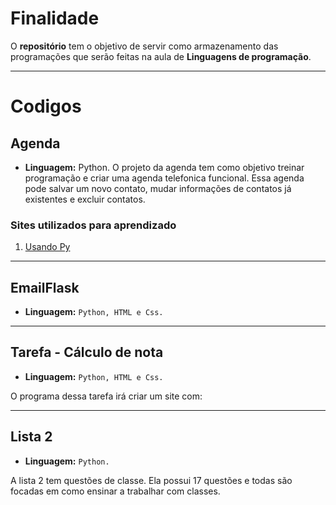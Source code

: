 # Finalidade 

O **repositório** tem o objetivo de servir como armazenamento das programações que serão feitas na aula de  **Linguagens de programação**.

--- 
# Codigos

## Agenda
- **Linguagem:** Python.
O projeto da agenda tem como objetivo treinar programação e criar uma agenda telefonica funcional. Essa agenda pode salvar um novo contato, mudar informações de contatos já existentes e excluir contatos.  

### **Sites utilizados para aprendizado**

1. [Usando Py](https://www.usandopy.com/pt/artigo/como-criar-uma-agenda-telefonica-em-python/#google_vignette)

--- 
## EmailFlask
- **Linguagem:** `Python, HTML e Css.`

---
## Tarefa - Cálculo de nota
- **Linguagem:** `Python, HTML e Css.`

O programa dessa tarefa irá criar um site com:

---
## Lista 2
- **Linguagem:** `Python.`

A lista 2 tem questões de classe. Ela possui 17 questões e todas são focadas em como ensinar a trabalhar com classes.